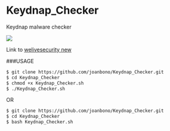 # Keydnap_Checker
Keydnap malware checker

![](http://www.welivesecurity.com/wp-content/themes/eset/images/logo-la-es.jpg)

Link to <a href="http://www.welivesecurity.com/2016/08/30/osxkeydnap-spreads-via-signed-transmission-application">welivesecurity new</a>

###USAGE

~~~bash
$ git clone https://github.com/joanbono/Keydnap_Checker.git
$ cd Keydnap_Checker
$ chmod +x Keydnap_Checker.sh
$ ./Keydnap_Checker.sh
~~~

OR

~~~bash
$ git clone https://github.com/joanbono/Keydnap_Checker.git
$ cd Keydnap_Checker
$ bash Keydnap_Checker.sh
~~~
